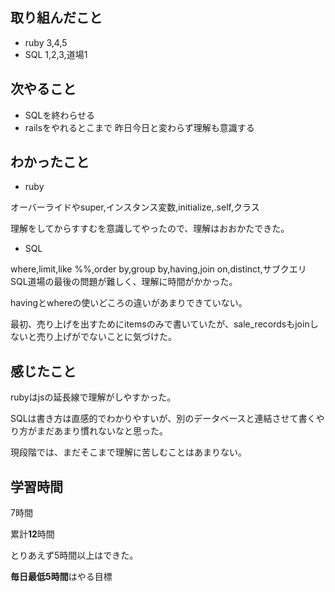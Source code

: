 ## 取り組んだこと
- ruby 3,4,5
- SQL 1,2,3,道場1
## 次やること
- SQLを終わらせる
- railsをやれるとこまで
昨日今日と変わらず理解も意識する
## わかったこと
- ruby

オーバーライドやsuper,インスタンス変数,initialize,.self,クラス

理解をしてからすすむを意識してやったので、理解はおおかたできた。
- SQL

where,limit,like %%,order by,group by,having,join on,distinct,サブクエリ
SQL道場の最後の問題が難しく、理解に時間がかかった。

havingとwhereの使いどころの違いがあまりできていない。

最初、売り上げを出すためにitemsのみで書いていたが、sale_recordsもjoinしないと売り上げがでないことに気づけた。
## 感じたこと
rubyはjsの延長線で理解がしやすかった。

SQLは書き方は直感的でわかりやすいが、別のデータベースと連結させて書くやり方がまだあまり慣れないなと思った。

現段階では、まだそこまで理解に苦しむことはあまりない。
## 学習時間
7時間

累計**12**時間　

とりあえず5時間以上はできた。

**毎日最低5時間**はやる目標
